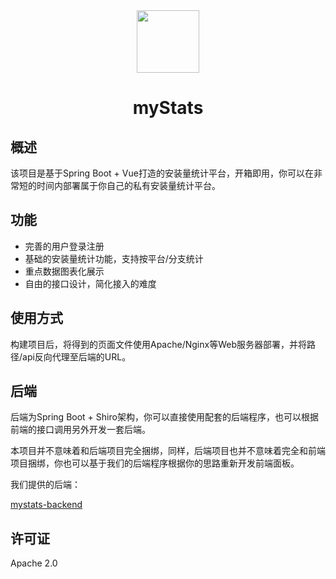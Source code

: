 <div align="center"><img width="100" src="https://mystats.pwp.app/img/logo_256.fda3c4a7.png"><h1>myStats</h1></div>

## 概述

该项目是基于Spring Boot + Vue打造的安装量统计平台，开箱即用，你可以在非常短的时间内部署属于你自己的私有安装量统计平台。

## 功能

- 完善的用户登录注册
- 基础的安装量统计功能，支持按平台/分支统计
- 重点数据图表化展示
- 自由的接口设计，简化接入的难度

## 使用方式

构建项目后，将得到的页面文件使用Apache/Nginx等Web服务器部署，并将路径/api反向代理至后端的URL。

## 后端

后端为Spring Boot + Shiro架构，你可以直接使用配套的后端程序，也可以根据前端的接口调用另外开发一套后端。

本项目并不意味着和后端项目完全捆绑，同样，后端项目也并不意味着完全和前端项目捆绑，你也可以基于我们的后端程序根据你的思路重新开发前端面板。

我们提供的后端：

[mystats-backend](https://github.com/pwp-app/mystats-backend)

## 许可证

Apache 2.0